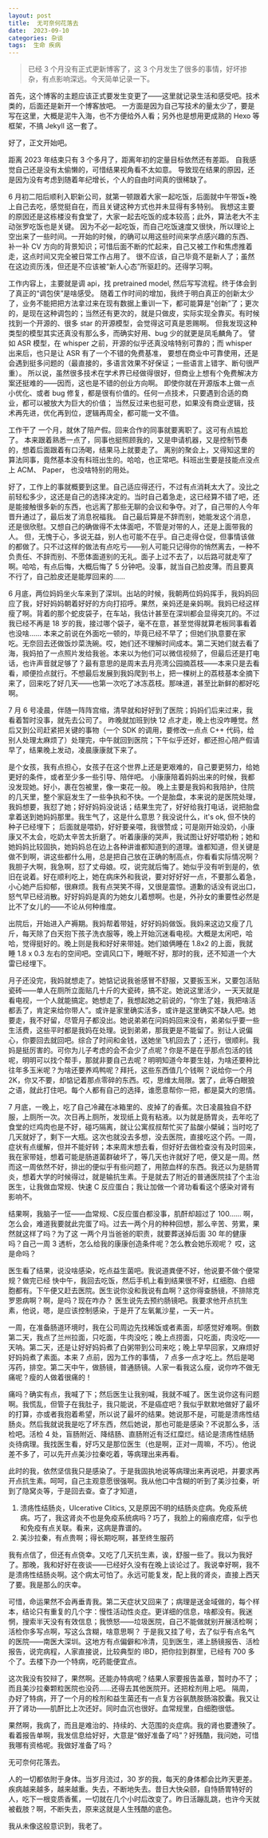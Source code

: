 ```yaml
---
layout: post
title:  无可奈何花落去
date:  2023-09-10
categories: 杂谈
tags:  生命 疾病
---
```

>  已经 3 个月没有正式更新博客了，这 3 个月发生了很多的事情，好坏掺杂，有点影响深远。今天简单记录一下。

首先，这个博客的主题应该正式要发生变更了——这里就记录生活和感受吧。技术类的，后面还是新开一个博客放吧。
一方面是因为自己写技术的量太少了，要是写在这里，大概是泥牛入海，也不方便给外人看；另外也是想用更成熟的 Hexo 等框架，不搞 Jekyll 这一套了。

好了，正文开始吧。

距离 2023 年结束只有 3 个多月了，距离年初的定量目标依然还有差距。 自我感觉自己还是没有太偷懒的，可惜结果视角看不太如意。
导致现在结果的原因，还是因为没有考虑到随着年纪增长，个人的自由时间真的很稀缺了。

6 月初二阳后顺利入职新公司，就第一顿跟着大家一起吃饭，后面就中午带饭+晚上自己去吃，感觉挺自在，而且关键这种方式也并未显得有多特别。
我想这主要的原因还是这栋楼没有食堂了，大家一起去吃饭的成本较高；此外，算法老大不主动张罗吃饭也是关键。
因为不必一起吃饭，而自己吃饭速度又很快，所以理论上空出来了一些时间。一开始的时候，的确可以用这些时间来学点感兴趣的东西、
补一补 CV 方向的背景知识；可惜后面不断的忙起来，自己又被工作和焦虑推着走，这点时间又完全被日常工作占用了。
很不应该，自己毕竟不是新人了；虽然在这边资历浅，但还是不应该被“新人心态”所驱赶的。还得学习啊。

工作内容上，主要就是调 api，找 pretrained model, 然后写写流程。终于体会到了真正的“调包侠”是啥感受。
随着工作时间的增加，我终于明白真正的创新太少了，业务不能把把方法拿过来在现有数据上重训一下，都可能算是“创新”了；更次的，是现在这种调包的；当然还有更次的，就是只做皮，实际实现全靠买。有时候找到一个开源的、很多 star 的开源模型，会觉得这可真是恩赐啊。
但我发现这种类型的模型其实还真没有那么多，而确实好用、bug 少的就更是凤毛麟角了。
譬如 ASR 模型，在 whisper 之前，开源的似乎还真没啥特别可靠的；而 whisper 出来后，也只是让 ASR 有了一个不错的免费基准，
要想在商业中可靠使用，还是会遇到挺多问题的（最直接的，多语言效果不好保证；一些语言上错字、断句很严重）。
所以说，虽然很多技术在学术界已经做得很好，但商业上想有个免费解决方案还挺难的——因而，这也是不错的创业方向啊。
即使你就在开源版本上做一点小优化、或者 bug 修复，都是很有价值的。任何一点技术，只要遇到合适的商业，都可以被放大为巨大的价值；
当然反过来也挺可悲，如果没有商业逻辑，技术再先进，优化再到位，逻辑再周全，都可能一文不值。

工作干了 一个月，就休了陪产假。回来合作的同事就要离职了。这可有点尴尬了。
本来跟着熟悉一点了，同事也挺照顾我的，又是申请机器，又是控制节奏的，想着后面跟着有口汤喝，结果马上就要走了。
离别的聚会上，又得知这里的算法同事，竟然基本没有科班出生的。哈哈，也正常吧。科班出生要是技能点没点上 ACM、 Paper，
也没啥特别的用处。

好了，工作上的事就概要到这里。自己适应得还行，不过有点消耗太大了。没比之前轻松多少，这还是自己的选择决定的。当时自己着急走，这已经算不错了吧，还是能接触很多新的东西，也远离了那些无聊的会议和争夺。对了，自己带的人今年晋升通过了，最后发了消息祝福我。
自己最后算是不辞而别，她能发这个消息，还是很欣慰。又想自己的确做得不太体面吧，不管是对带的人，还是上面带我的人。
但，无愧于心，多说无益，别人也可能不在乎。自己走得仓促，但事情该做的都做了。只不过这样的做法有点吃亏——别人可能只记得你的悄然离去，一种不负责任、不辞而别、不愿体面道别的无礼。面子上过不去了，以后路可就走窄了啊。哈哈，有点后悔，大概后悔了 5 分钟吧。没事，就当自己脸皮薄。而且要真不行了，自己脸皮还是能厚回来的……

6 月底，两位妈妈坐火车来到了深圳。出站的时候，我朝两位妈妈挥手，我妈妈回应了我，好好妈妈朝着好好的方向打招呼。果然，亲妈还是亲妈啊。我妈已经这样瘦了啊。背着的那个蛇皮袋子，在车站，我估计甚至在深圳都会显得突兀的。不过我已经不再是 18 岁的我，接过哪个袋子，毫不在意，甚至觉得就算老板同事看着也没啥…… 本来之前说在外面吃一顿的，毕竟已经不早了；但她们执意要在家吃。无奈回去还做饭炒菜洗碗。哎，她们还不理解时间成本。第二天她们就去看了海，我妈拍了一点照片发给我爸。本来以为他们可以微信视频了，但最后还是打电话，也许声音就足够了？最有意思的是周末去月亮湾公园摘荔枝——本来只是去看看，顺便捡点就行。不想最后发展到我妈爬到书上，把一棵树上的荔枝基本全摘下来了，回来吃了好几天——也第一次吃了冰冻荔枝。那味道，甚至比新鲜的都好吃啊。

7 月 6 号凌晨，伴随一阵阵宫缩，清早就和好好到了医院；妈妈们后来过来，我看着暂时没事，就先去公司了。
昨晚就加班到快 12 点才走，晚上也没咋睡觉。然后又到公司赶紧把关键的事物（一个 SDK 的调用，要修改一点点 C++ 代码，给别人处理太麻烦了）处理完，中午就回到医院；下午似乎还好，都还担心陪产假请早了，结果晚上发动，凌晨康康就下来了。

是个女孩，我有点担心，女孩子在这个世界上还是更艰难的，自己要更努力，给她更好的条件，或者至少多一些引导、陪伴吧。
小康康陪着妈妈出来的时候，我都没发现她。好小，裹在包被里，像一束花一般。
晚上主要是我妈和我陪护，住院的几天里，整个家庭发生了一些争执和不快。一个是胎盘，本来说的是医院处理，我妈想要，我怼了她；好好妈妈没说话；结果生完了，好好给我打电话，说把胎盘拿着送到她妈妈那里。我生气了，这是什么意思？我没说什么，it's ok, 但不快的种子已经埋下；
后面就是喂奶，好好要亲喂，我很赞成；可是刚开始没奶，小康康又不太会，吃奶太辛苦太折磨了。听着康康的哭声，我试图让好好喂奶粉；她和她妈妈比较固执，她妈妈总在边上各种讲谁都知道到的道理。谁都知道，但关键是做不到啊，讲这些都什么用，总是把自己放在正确的制高点，你看看实际情况啊？我胆子大啊，我急啊，怼了丈母娘。哎，说完就后悔了。她似乎没有听到是的，依旧在说着。好在顺利吃上，她在病床外和我说，要对好好好一点，不要那么着急，小心她产后抑郁，很麻烦。我有点哭笑不得，又很是震惊。道歉的话没有说出口，怒气早已经消散。好好妈妈是真的为她女儿着想啊。也是，外孙女的重要性必然是比不了女儿的——不论从何种维度。

出院后，开始进入产褥期。我妈帮着带娃，好好妈妈做饭。我妈来这边又瘦了几斤，每天除了白天抱下孩子洗衣服等，晚上开始沉迷看电视。大概是太闲吧，哈哈，觉得挺好的。晚上则是我和好好来带娃。她们娘俩睡在 1.8x2 的上面，我就睡 1.8 x 0.3 左右的空间吧。空调风口下，睡眠不好，那时的我，还不知道一个大雷已经埋下。

月子还没完，我妈就想走了。她惦记说我爸感冒不舒服，又要扳玉米，又要包活贴瓷砖——单人在厕所立面贴几十斤的大瓷砖，搞不定。她说这里活少，一天天就是看电视，一个人就能搞定。她想走了，我想起她之前说的，“你生了娃，我把啥活都丢了，肯定来给你带人”。或许是家里确实活多，或许是这里确实不缺人吧。她要走，我不好留，尽管月子都没出。她说弟弟在问妈妈回来没有，弟弟似乎要一些生活费，这些平时都是我妈在处理。说到弟弟，那我更是不能留了。别让人说偏心，你要回去就回吧。综合了时间和金钱，送她坐飞机回去了；还行，很顺利。我妈是挺厉害的。可你为儿子考虑的会不会少了点呢？你是不是在乎那点包活的钱呢，明明可以找个帮手，那就非要自己去呢？明明知道今年要生娃，为啥还要种比往年多玉米呢？为啥还要养鸡鸭呢？拜托，这些东西值几个钱啊？说给你一个月 2K，你又不要，却惦记着那点零碎的东西。哎，思维太局限。罢了，此等白眼狼之语，就此打住吧。每个人都有自己的选择，谁愿意帮你一把，都是莫大的恩情。

7 月底，一晚上，吃了自己冷藏在冰箱里的、皮掉了的香蕉。次日凌晨独自不舒服，上厕所一次。次日再上厕所，发现纸上竟有粘液。以为就是肠胃炎，去年吃了食堂的烂鸡肉也是不好，碰巧隔离，就让公寓叔叔帮忙买了盐酸小檗碱；当时吃了几天就好了，剩下一大瓶。这次也就没去多想，没去医院，直接吃这个药。一周，症状有点缓解，但并不能好转；本来周末想去看，但好好去做检查没有及时回来，我在家带娃，想着可能是肠道菌群破坏了，等几天也许就好了吧，便又是一周。然而这一周依然不好，排出的便似乎有些问题了，用脓血样的东西。我还以为是肠胃炎，想着大学的时候得过，就是输抗生素。于是就去了附近的普通医院挂了个主治医生，让我做血常规、快速 C 反应蛋白；我让加做一个肾功看看这个感染对肾有影响不。

结果啊，我脑子一怔——血常规、C反应蛋白都没事，肌酐却超过了 100…… 啊，怎么会，难道我要就此完蛋了吗。过去一两个月的种种回想，那么辛苦、劳累，果然就这样了吗？为了这 一两个月当爸爸的职责，就要葬送掉后面 30 年的健康吗？自己一周 3 透析，怎么给我的康康创造条件呢？怎么教会她乐观呢？ 哎，这是命吗？

医生看了结果，说没啥感染，吃点益生菌吧。我说道粪便不好，他说要不做个便常规？做完已经 快中午，我回去吃饭，然后手机上看到结果很不好，红细胞、白细胞都有。下午便又赶去医院。医生说你没和我说有血啊？这你得查肠镜，不排除克罗恩病啊？啊，是吗？现在咋办？ 医生说先去预约肠镜吧。我要求他开点抗生素，他说，嗯，是应该控制感染，于是开了左氧氟沙星，一天一片。

一周，在准备肠道环境时，我在公司周边先找稀饭或者素面，却感觉好难啊。倒数第二天，我点了兰州拉面，只吃面，牛肉没吃；晚上点捞面，只吃面，肉没吃——天呐。第二天，还是让好好妈妈煮了白粥带到公司来吃；晚上早早回家，又麻烦好好妈妈煮了素面。本来 7 点前，因为工作的事情， 7 点多一点才吃上。然后是喝泻药，排空。第二天中午，做肠镜，普通肠镜。人家一看我这么瘦，说你咋不做无痛呢？瘦的人做着很痛的！

痛吗？确实有点，我喊了下；然后医生让我别喊，我就不喊了。医生说你这有问题啊。我慌乱，但管子在我肚子，我只能说，不是癌症吧？我似乎默默地做好了最坏的打算，亦或者我抱着希望，所以说了最坏的结果。她说那不是，可能是溃疡性结肠炎。然后我就说我是吃了坏东西，然后她说，那也可能是感染？不说那么多，活检吧。活检 4 处，盲肠附近、降结肠、直肠附近有泛红糜烂。结论是溃疡性结肠炎待病理。我找医生看，好巧又是那位医生（也是啊，正对一周嘛，不巧）。他说差不多了，可以先开点美沙拉秦吃着，等病理出来再看。

此时的我，依然坚信我只是感染了。于是我固执地说等病理出来再说吧，并要求再开点抗生素。呵呵，自己主观意愿很强啊。我从他口中含糊的听到了美沙拉秦，听到了隐窝炎等，于是回去查。查了才知道，

1. 溃疡性结肠炎，Ulcerative Clitics, 又是原因不明的结肠炎症病。免疫系统病。巧了，我这肾炎不也是免疫系统病吗？巧了，我脸上的瘢痕疙瘩，似乎也和免疫有点关联。看来，这病是靠谱的。
2. 美沙拉秦，有点贵啊；得长期吃啊，甚至终生服药

我有点信了，但还有点侥幸。又吃了几天抗生素，诶，舒服一些了。我以为我好了。那晚，我和好好在夜谈——已经好久没有在晚上谈论过了。我说幸好啊，我不是溃疡性结肠炎啊。这个病太可怕了。永远可能复发，配上我的肾炎，直接上西天了要。我是那么的庆幸。

可惜，命运果然不会再垂青我。第二天症状又回来了；病理是送金域做的，每个样本，结论只有重复的几个字：慢性活动性炎症。更详细的信息，啥都没有。我迷惘，搜索半天没有有效信息；我愤怒——垃圾医院，自己不能做就别开展活检啊；活检你多写点啊，写这么含糊，啥意思啊？
于是我又挂了号，去了似乎有点名气的医院——南医大深圳。这地方有点偏僻和冷清，见到医生，递上肠镜报告、活检报告，说完病程，人家直接说，比较典型的 IBD，把你拉到群里，已经有 700 多个了。去楼下办一个特病，吃药能便宜点。

这次我没有狡辩了，果然啊。还能办特病呢？结果人家要报告盖章，暂时办不了；而且美沙拉秦颗粒医院也没药……还得去其他医院开。还把栓剂用上吧。 隔周，办好了特病，开了一个月的栓剂和益生菌还有一点复方谷氨酰胺肠溶胶囊。我又让开了肾功——肌酐比上次还好。同时血沉也很好。血常规里，白细胞很低。

果然啊，我病了，而且是难治的、持续的、大范围的炎症病。我的肾也要遭殃了。
看着报告单啊，我发信息给好好，大意是“做好准备了吗”？好残酷，我问她，可惜我哪有资格呢。我做好准备了吗？

无可奈何花落去。

人的一切都依附于身体。当岁月流过，30 岁的我，每天的身体都会比昨天更差。疾病越来越多，越来越重。失去，不断地失去。昔日大快朵颐，自恃肠胃特好的人，吃下一根变质香蕉，一切就在几个小时后改变了。昨日活蹦乱跳，也许今天就被截肢？啊，不断失去，原来这就是人生残酷的底色。

我从未像这般意识到，我老了。